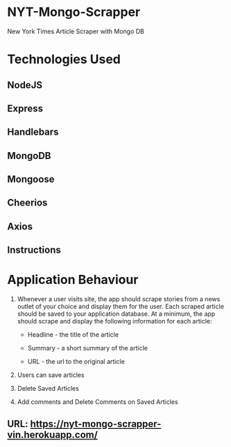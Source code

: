 # NYT-Mongo-Scrapper
New York Times Article Scraper with Mongo DB

# Technologies Used
## NodeJS
## Express
## Handlebars
## MongoDB
## Mongoose
## Cheerios
## Axios
## Instructions


# Application Behaviour

  1. Whenever a user visits site, the app should scrape stories from a news outlet of your choice and display them for the user. Each scraped article should be saved to your application database. At a minimum, the app should scrape and display the following information for each article:

     * Headline - the title of the article

     * Summary - a short summary of the article

     * URL - the url to the original article

  2. Users can save articles
  3. Delete Saved Articles
  4. Add comments and Delete Comments on Saved Articles


## URL: https://nyt-mongo-scrapper-vin.herokuapp.com/ 
